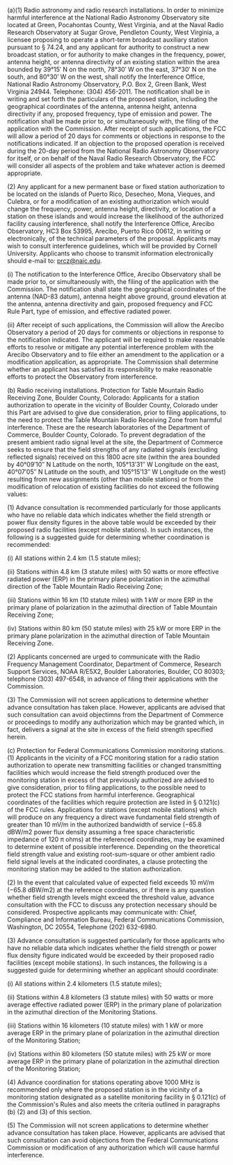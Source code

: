 (a)(1) Radio astronomy and radio research installations. In order to minimize harmful interference at the National Radio Astronomy Observatory site located at Green, Pocahontas County, West Virginia, and at the Naval Radio Research Observatory at Sugar Grove, Pendleton County, West Virginia, a licensee proposing to operate a short-term broadcast auxiliary station pursuant to § 74.24, and any applicant for authority to construct a new broadcast station, or for authority to make changes in the frequency, power, antenna height, or antenna directivity of an existing station within the area bounded by 39°15′ N on the north, 78°30′ W on the east, 37°30′ N on the south, and 80°30′ W on the west, shall notify the Interference Office, National Radio Astronomy Observatory, P.O. Box 2, Green Bank, West Virginia 24944. Telephone: (304) 456-2011. The notification shall be in writing and set forth the particulars of the proposed station, including the geographical coordinates of the antenna, antenna height, antenna directivity if any, proposed frequency, type of emission and power. The notification shall be made prior to, or simultaneously with, the filing of the application with the Commission. After receipt of such applications, the FCC will allow a period of 20 days for comments or objections in response to the notifications indicated. If an objection to the proposed operation is received during the 20-day period from the National Radio Astronomy Observatory for itself, or on behalf of the Naval Radio Research Observatory, the FCC will consider all aspects of the problem and take whatever action is deemed appropriate.

(2) Any applicant for a new permanent base or fixed station authorization to be located on the islands of Puerto Rico, Desecheo, Mona, Vieques, and Culebra, or for a modification of an existing authorization which would change the frequency, power, antenna height, directivity, or location of a station on these islands and would increase the likelihood of the authorized facility causing interference, shall notify the Interference Office, Arecibo Observatory, HC3 Box 53995, Arecibo, Puerto Rico 00612, in writing or electronically, of the technical parameters of the proposal. Applicants may wish to consult interference guidelines, which will be provided by Cornell University. Applicants who choose to transmit information electronically should e-mail to: prcz@naic.edu.
              

(i) The notification to the Interference Office, Arecibo Observatory shall be made prior to, or simultaneously with, the filing of the application with the Commission. The notification shall state the geographical coordinates of the antenna (NAD-83 datum), antenna height above ground, ground elevation at the antenna, antenna directivity and gain, proposed frequency and FCC Rule Part, type of emission, and effective radiated power.

(ii) After receipt of such applications, the Commission will allow the Arecibo Observatory a period of 20 days for comments or objections in response to the notification indicated. The applicant will be required to make reasonable efforts to resolve or mitigate any potential interference problem with the Arecibo Observatory and to file either an amendment to the application or a modification application, as appropriate. The Commission shall determine whether an applicant has satisfied its responsibility to make reasonable efforts to protect the Observatory from interference.

(b) Radio receiving installations. Protection for Table Mountain Radio Receiving Zone, Boulder County, Colorado: Applicants for a station authorization to operate in the vicinity of Boulder County, Colorado under this Part are advised to give due consideration, prior to filing applications, to the need to protect the Table Mountain Radio Receiving Zone from harmful interference. These are the research laboratories of the Department of Commerce, Boulder County, Colorado. To prevent degradation of the present ambient radio signal level at the site, the Department of Commerce seeks to ensure that the field strengths of any radiated signals (excluding reflected signals) received on this 1800 acre site (within the area bounded by 40°09′10″ N Latitude on the north, 105°13′31″ W Longitude on the east, 40°07′05″ N Latitude on the south, and 105°15′13″ W Longitude on the west) resulting from new assignments (other than mobile stations) or from the modification of relocation of existing facilities do not exceed the following values:

(1) Advance consultation is recommended particularly for those applicants who have no reliable data which indicates whether the field strength or power flux density figures in the above table would be exceeded by their proposed radio facilities (except mobile stations). In such instances, the following is a suggested guide for determining whether coordination is recommended:

(i) All stations within 2.4 km (1.5 statute miles);

(ii) Stations within 4.8 km (3 statute miles) with 50 watts or more effective radiated power (ERP) in the primary plane polarization in the azimuthal direction of the Table Mountain Radio Receiving Zone;

(iii) Stations within 16 km (10 statute miles) with 1 kW or more ERP in the primary plane of polarization in the azimuthal direction of Table Mountain Receiving Zone;

(iv) Stations within 80 km (50 statute miles) with 25 kW or more ERP in the primary plane polarization in the azimuthal direction of Table Mountain Receiving Zone.

(2) Applicants concerned are urged to communicate with the Radio Frequency Management Coordinator, Department of Commerce, Research Support Services, NOAA R/E5X2, Boulder Laboratories, Boulder, CO 80303; telephone (303) 497-6548, in advance of filing their applications with the Commission.

(3) The Commission will not screen applications to determine whether advance consultation has taken place. However, applicants are advised that such consultation can avoid objectimns from the Department of Commerce or proceedings to modify any authorization which may be granted which, in fact, delivers a signal at the site in excess of the field strength specified herein.

(c) Protection for Federal Communications Commission monitoring stations. (1) Applicants in the vicinity of a FCC monitoring station for a radio station authorization to operate new transmitting facilities or changed transmitting facilities which would increase the field strength produced over the monitoring station in excess of that previously authorized are advised to give consideration, prior to filing applications, to the possible need to protect the FCC stations from harmful interference. Geographical coordinates of the facilities which require protection are listed in § 0.121(c) of the FCC rules. Applications for stations (except mobile stations) which will produce on any frequency a direct wave fundamental field strength of greater than 10 mV/m in the authorized bandwidth of service (−65.8 dBW/m2 power flux density assuming a free space characteristic impedance of 120 π ohms) at the referenced coordinates, may be examined to determine extent of possible interference. Depending on the theoretical field strength value and existing root-sum-square or other ambient radio field signal levels at the indicated coordinates, a clause protecting the monitoring station may be added to the station authorization.

(2) In the event that calculated value of expected field exceeds 10 mV/m (−65.8 dBW/m2) at the reference coordinates, or if there is any question whether field strength levels might exceed the threshold value, advance consultation with the FCC to discuss any protection necessary should be considered. Prospective applicants may communicate with: Chief, Compliance and Information Bureau, Federal Communications Commission, Washington, DC 20554, Telephone (202) 632-6980.

(3) Advance consultation is suggested particularly for those applicants who have no reliable data which indicates whether the field strength or power flux density figure indicated would be exceeded by their proposed radio facilities (except mobile stations). In such instances, the following is a suggested guide for determining whether an applicant should coordinate:

(i) All stations within 2.4 kilometers (1.5 statute miles);

(ii) Stations within 4.8 kilometers (3 statute miles) with 50 watts or more average effective radiated power (ERP) in the primary plane of polarization in the azimuthal direction of the Monitoring Stations.

(iii) Stations within 16 kilometers (10 statute miles) with 1 kW or more average ERP in the primary plane of polarization in the azimuthal direction of the Monitoring Station;

(iv) Stations within 80 kilometers (50 statute miles) with 25 kW or more average ERP in the primary plane of polarization in the azimuthal direction of the Monitoring Station;

(4) Advance coordination for stations operating above 1000 MHz is recommended only where the proposed station is in the vicinity of a monitoring station designated as a satellite monitoring facility in § 0.121(c) of the Commission's Rules and also meets the criteria outlined in paragraphs (b) (2) and (3) of this section.

(5) The Commission will not screen applications to determine whether advance consultation has taken place. However, applicants are advised that such consultation can avoid objections from the Federal Communications Commission or modification of any authorization which will cause harmful interference.

